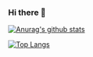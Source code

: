 ### Hi there 👋

<!--
**HuakunShen/HuakunShen** is a ✨ _special_ ✨ repository because its `README.md` (this file) appears on your GitHub profile.

Here are some ideas to get you started:

- 🔭 I’m currently working on ...
- 🌱 I’m currently learning ...
- 👯 I’m looking to collaborate on ...
- 🤔 I’m looking for help with ...
- 💬 Ask me about ...
- 📫 How to reach me: ...
- 😄 Pronouns: ...
- ⚡ Fun fact: ...
-->

[![Anurag's github stats](https://github-readme-stats.vercel.app/api?username=HuakunShen)](https://github.com/anuraghazra/github-readme-stats&count_private=true&show_icons=true&include_all_commits=true)

[![Top Langs](https://github-readme-stats.vercel.app/api/top-langs/?username=HuakunShen)](https://github.com/anuraghazra/github-readme-stats)
